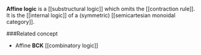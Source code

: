 **Affine logic** is a [[substructural logic]] which omits the [[contraction rule]]. It is the [[internal logic]] of a (symmetric) [[semicartesian monoidal category]].

###Related concept

* Affine **BCK** [[combinatory logic]] 